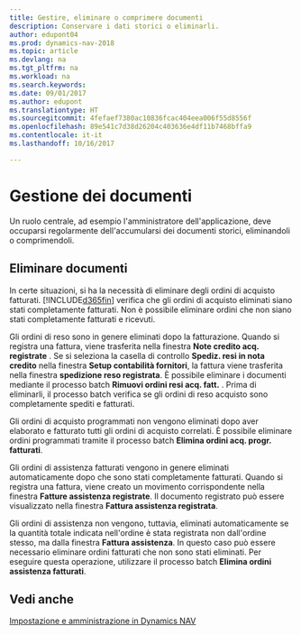```yaml
---
title: Gestire, eliminare o comprimere documenti
description: Conservare i dati storici o eliminarli.
author: edupont04
ms.prod: dynamics-nav-2018
ms.topic: article
ms.devlang: na
ms.tgt_pltfrm: na
ms.workload: na
ms.search.keywords: 
ms.date: 09/01/2017
ms.author: edupont
ms.translationtype: HT
ms.sourcegitcommit: 4fefaef7380ac10836fcac404eea006f55d8556f
ms.openlocfilehash: 89e541c7d38d26204c403636e4df11b7468bffa9
ms.contentlocale: it-it
ms.lasthandoff: 10/16/2017

---
```

# <a name="manage-documents"></a>Gestione dei documenti
Un ruolo centrale, ad esempio l'amministratore dell'applicazione, deve occuparsi regolarmente dell'accumularsi dei documenti storici, eliminandoli o comprimendoli.  

## <a name="delete-documents"></a>Eliminare documenti
In certe situazioni, si ha la necessità di eliminare degli ordini di acquisto fatturati. [!INCLUDE[d365fin](includes/d365fin_md.md)] verifica che gli ordini di acquisto eliminati siano stati completamente fatturati. Non è possibile eliminare ordini che non siano stati completamente fatturati e ricevuti.  

Gli ordini di reso sono in genere eliminati dopo la fatturazione. Quando si registra una fattura, viene trasferita nella finestra **Note credito acq. registrate** . Se si seleziona la casella di controllo **Spediz. resi in nota credito** nella finestra **Setup contabilità fornitori**, la fattura viene trasferita nella finestra **spedizione reso registrata**. È possibile eliminare i documenti mediante il processo batch **Rimuovi ordini resi acq. fatt.** . Prima di eliminarli, il processo batch verifica se gli ordini di reso acquisto sono completamente spediti e fatturati.  

Gli ordini di acquisto programmati non vengono eliminati dopo aver elaborato e fatturato tutti gli ordini di acquisto correlati. È possibile eliminare ordini programmati tramite il processo batch **Elimina ordini acq. progr. fatturati**.  

Gli ordini di assistenza fatturati vengono in genere eliminati automaticamente dopo che sono stati completamente fatturati. Quando si registra una fattura, viene creato un movimento corrispondente nella finestra **Fatture assistenza registrate**. Il documento registrato può essere visualizzato nella finestra **Fattura assistenza registrata**.  

Gli ordini di assistenza non vengono, tuttavia, eliminati automaticamente se la quantità totale indicata nell'ordine è stata registrata non dall'ordine stesso, ma dalla finestra **Fattura assistenza**. In questo caso può essere necessario eliminare ordini fatturati che non sono stati eliminati. Per eseguire questa operazione, utilizzare il processo batch **Elimina ordini assistenza fatturati**.  

## <a name="see-also"></a>Vedi anche  
[Impostazione e amministrazione in Dynamics NAV](admin-setup-and-administration.md)  

